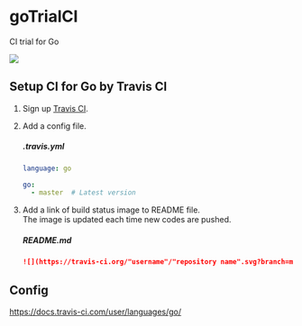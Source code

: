 # goTrialCI
CI trial for Go

![](https://travis-ci.org/shoarai/goTrialCI.svg?branch=master)


## Setup CI for Go by Travis CI
1. Sign up [Travis CI](https://travis-ci.org/).
1. Add a config file.
    ##### .travis.yml
    ```yml
    language: go
    
    go:
      - master  # Latest version
    ```

1. Add a link of build status image to README file.<br>
   The image is updated each time new codes are pushed.
    ##### README.md
    
    ```markdown
    ![](https://travis-ci.org/"username"/"repository name".svg?branch=master)
    ```

## Config
https://docs.travis-ci.com/user/languages/go/

